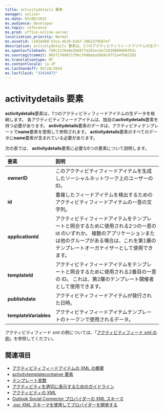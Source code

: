 ```yaml
---
title: activitydetails 要素
manager: soliver
ms.date: 03/09/2015
ms.audience: Developer
ms.topic: reference
ms.prod: office-online-server
localization_priority: Normal
ms.assetid: c103d48d-53ca-4b19-b16f-2862379587ef
description: activitydetails 要素は、1つのアクティビティフィードアイテムの生データを格納します。 各アクティビティフィードアイテムは、独自の activitydetails 要素を持つ必要があります。 activitydetails 要素のデータは、アクティビティテンプレートで name 要素を使用して参照されます。
ms.openlocfilehash: fd9c2136e8e2b687fa281ecda71039809848f63c
ms.sourcegitcommit: 8657170d071f9bcf680aba50b9c07f2a4fb82283
ms.translationtype: MT
ms.contentlocale: ja-JP
ms.lasthandoff: 04/28/2019
ms.locfileid: "33434873"
---
```

# <a name="activitydetails-element"></a>activitydetails 要素

**activitydetails**要素は、1つのアクティビティフィードアイテムの生データを格納します。 各アクティビティフィードアイテムは、独自の**activitydetails**要素を持つ必要があります。 **activitydetails**要素のデータは、アクティビティテンプレートで**name**要素を使用して参照されます。 **activitydetails**要素のすべてのデータに**name**要素が含まれている必要があります。 
  
次の表では、 **activitydetails**要素に必要な6つの要素について説明します。 
  
|**要素**|**説明**|
|:-----|:-----|
|**ownerID** <br/> |このアクティビティフィードアイテムを生成したソーシャルネットワーク上のユーザーの ID。  <br/> |
|**id** <br/> |重複したフィードアイテムを検出するためのアクティビティフィードアイテムの一意の文字列。  <br/> |
|**applicationId** <br/> |アクティビティフィードアイテムをテンプレートと照合するために使用される2つの一意の id のいずれか。 複数のアプリケーションまたは他のグループがある場合は、これを第1層のテンプレートオーガナイザーとして使用できます。  <br/> |
|**templateId** <br/> |アクティビティフィードアイテムをテンプレートと照合するために使用される2番目の一意の ID。 これは、第2層のテンプレート開催者として使用できます。  <br/> |
|**publishdate** <br/> |アクティビティフィードアイテムが発行された日時。  <br/> |
|**templateVariables** <br/> |アクティビティフィードアイテムテンプレートのトークンで使用されるデータ。  <br/> |
   
アクティビティフィード xml の例については、「[アクティビティフィード xml の例](activity-feed-xml-example.md)」を参照してください。
  
## <a name="see-also"></a>関連項目

- [アクティビティフィードアイテムの XML の概要](overview-of-xml-for-an-activity-feed-item.md)  
- [activitytemplatecontainer 要素](activitytemplatecontainer-element.md)  
- [テンプレート変数](template-variables.md) 
- [アクティビティを適切に表示するためのガイドライン](guidelines-for-properly-displaying-activities.md)  
- [アクティビティの XML](xml-for-activities.md)  
- [Outlook Social Connector プロバイダーの XML スキーマ](outlook-social-connector-provider-xml-schema.md)
- [.osc XML スキーマを使用してプロバイダーを開発する](developing-a-provider-with-the-osc-xml-schema.md)

